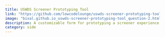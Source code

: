 ```yaml
---
title: USWDS Screener Prototyping Tool
link: "https://github.com/lowcodelounge/uswds-screener-prototyping-tool#readme"
image: "bixal.github.io_uswds-screener-prototyping-tool_question-2.html(iPad Pro) (1).jpg"
description: A customizable form for prototyping a screener experience using the U.S. Web Design System and GitHub Pages. The template can be copied and modified without any installs or local builds.
category: side
---
```

